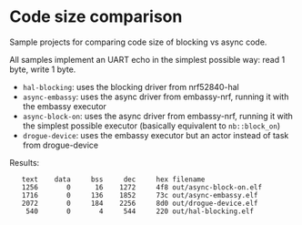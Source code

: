 # Code size comparison

Sample projects for comparing code size of blocking vs async code.

All samples implement an UART echo in the simplest possible way: read 1 byte, write 1 byte.

- `hal-blocking`: uses the blocking driver from nrf52840-hal
- `async-embassy`: uses the async driver from embassy-nrf, running it with the embassy executor
- `async-block-on`: uses the async driver from embassy-nrf, running it with the simplest possible executor (basically equivalent to `nb::block_on`)
- `drogue-device`: uses the embassy executor but an actor instead of task from drogue-device

Results:

```
   text    data     bss     dec     hex filename
   1256       0      16    1272     4f8 out/async-block-on.elf
   1716       0     136    1852     73c out/async-embassy.elf
   2072       0     184    2256     8d0 out/drogue-device.elf
    540       0       4     544     220 out/hal-blocking.elf
```
